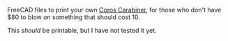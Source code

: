 FreeCAD files to print your own [Coros Carabiner](https://coros.com/carabiner), for those who don't have $80 to blow on something that should cost 10.

This _should_ be printable, but I have not tested it yet.
